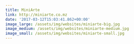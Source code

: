 ```yaml
---
title: MiniArte
link: http://miniarte.co.mz
date: '2017-03-12T15:03:41.862+00:00'
image_large: /assets/img/websites/miniarte-big.jpg
image_medium: /assets/img/websites/miniarte-medium.jpg
image_small: /assets/img/websites/miniarte-small.jpg
---
```

